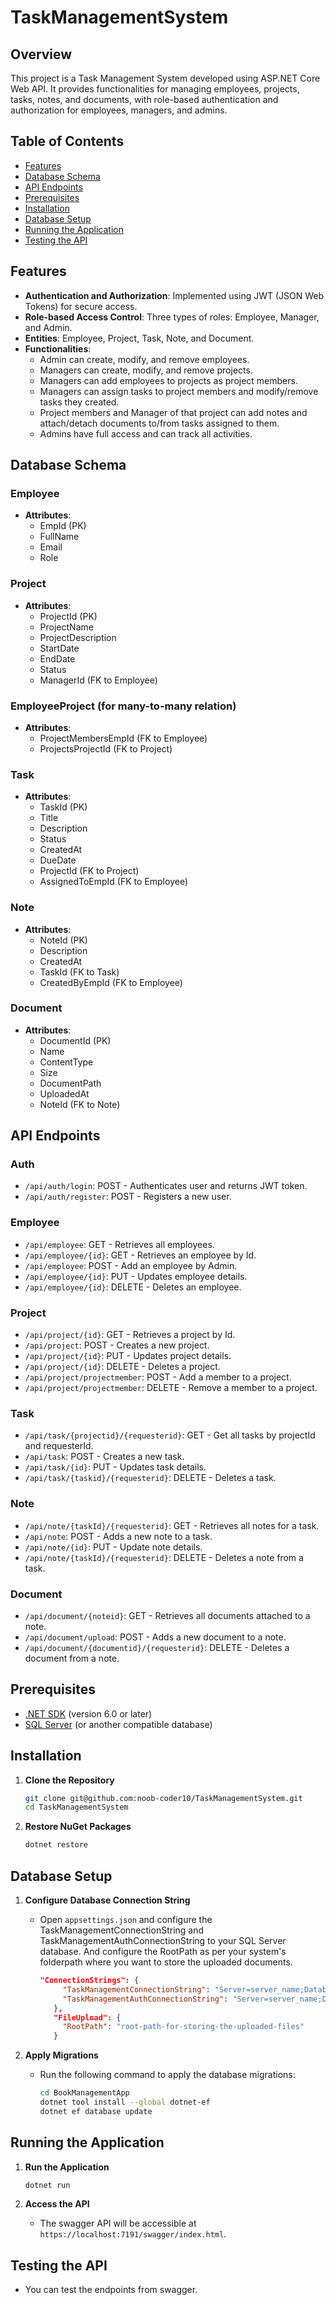 # TaskManagementSystem

## Overview

This project is a Task Management System developed using ASP.NET Core Web API. It provides functionalities for managing employees, projects, tasks, notes, and documents, with role-based authentication and authorization for employees, managers, and admins.

## Table of Contents
- [Features](#features)
- [Database Schema](#database-schema)
- [API Endpoints](#api-endpoints)
- [Prerequisites](#prerequisites)
- [Installation](#installation)
- [Database Setup](#database-setup)
- [Running the Application](#running-the-application)
- [Testing the API](#testing-the-api)

## Features

- **Authentication and Authorization**: Implemented using JWT (JSON Web Tokens) for secure access.
- **Role-based Access Control**: Three types of roles: Employee, Manager, and Admin.
- **Entities**: Employee, Project, Task, Note, and Document.
- **Functionalities**:
  - Admin can create, modify, and remove employees.
  - Managers can create, modify, and remove projects.
  - Managers can add employees to projects as project members.
  - Managers can assign tasks to project members and modify/remove tasks they created.
  - Project members and Manager of that project can add notes and attach/detach documents to/from tasks assigned to them.
  - Admins have full access and can track all activities.

## Database Schema

### Employee

- **Attributes**:
  - EmpId (PK)
  - FullName
  - Email
  - Role

### Project

- **Attributes**:
  - ProjectId (PK)
  - ProjectName
  - ProjectDescription
  - StartDate
  - EndDate
  - Status
  - ManagerId (FK to Employee)
 
 ### EmployeeProject (for many-to-many relation)
 
- **Attributes**:
  - ProjectMembersEmpId (FK to Employee)
  - ProjectsProjectId (FK to Project)
      
### Task

- **Attributes**:
  - TaskId (PK)
  - Title
  - Description
  - Status
  - CreatedAt
  - DueDate
  - ProjectId (FK to Project)
  - AssignedToEmpId (FK to Employee)

### Note

- **Attributes**:
  - NoteId (PK)
  - Description
  - CreatedAt
  - TaskId (FK to Task)
  - CreatedByEmpId (FK to Employee)

### Document

- **Attributes**:
  - DocumentId (PK)
  - Name
  - ContentType
  - Size
  - DocumentPath
  - UploadedAt
  - NoteId (FK to Note)

## API Endpoints

### Auth

- `/api/auth/login`: POST - Authenticates user and returns JWT token.
- `/api/auth/register`: POST - Registers a new user.

### Employee

- `/api/employee`: GET - Retrieves all employees.
- `/api/employee/{id}`: GET - Retrieves an employee by Id.
- `/api/employee`: POST - Add an employee by Admin.
- `/api/employee/{id}`: PUT - Updates employee details.
- `/api/employee/{id}`: DELETE - Deletes an employee.

### Project

- `/api/project/{id}`: GET - Retrieves a project by Id.
- `/api/project`: POST - Creates a new project.
- `/api/project/{id}`: PUT - Updates project details.
- `/api/project/{id}`: DELETE - Deletes a project.
- `/api/project/projectmember`: POST - Add a member to a project.
- `/api/project/projectmember`: DELETE - Remove a member to a project.

### Task

- `/api/task/{projectid}/{requesterid}`: GET - Get all tasks by projectId and requesterId.
- `/api/task`: POST - Creates a new task.
- `/api/task/{id}`: PUT - Updates task details.
- `/api/task/{taskid}/{requesterid}`: DELETE - Deletes a task.

### Note

- `/api/note/{taskId}/{requesterid}`: GET - Retrieves all notes for a task.
- `/api/note`: POST - Adds a new note to a task.
- `/api/note/{id}`: PUT - Update note details.
- `/api/note/{taskId}/{requesterid}`: DELETE - Deletes a note from a task.

### Document

- `/api/document/{noteid}`: GET - Retrieves all documents attached to a note.
- `/api/document/upload`: POST - Adds a new document to a note.
- `/api/document/{documentid}/{requesterid}`: DELETE - Deletes a document from a note.


## Prerequisites
- [.NET SDK](https://dotnet.microsoft.com/download) (version 6.0 or later)
- [SQL Server](https://www.microsoft.com/en-us/sql-server/sql-server-downloads) (or another compatible database)

## Installation

1. **Clone the Repository**
    ```bash
    git clone git@github.com:noob-coder10/TaskManagementSystem.git
    cd TaskManagementSystem
    ```

2. **Restore NuGet Packages**
    ```bash
    dotnet restore
    ```

## Database Setup

1. **Configure Database Connection String**
   - Open `appsettings.json` and configure the TaskManagementConnectionString and TaskManagementAuthConnectionString to your SQL Server database. And configure the RootPath as per your system's folderpath where you want to store the uploaded documents.
     ```json
     "ConnectionStrings": {
          "TaskManagementConnectionString": "Server=server_name;Database=database_name;Trusted_Connection=True;TrustServerCertificate=True",
          "TaskManagementAuthConnectionString": "Server=server_name;Database=auth_database_name;Trusted_Connection=True;TrustServerCertificate=True"
        },
        "FileUpload": {
          "RootPath": "root-path-for-storing-the-uploaded-files"
        }
     ```

2. **Apply Migrations**
   - Run the following command to apply the database migrations:
     ```bash
     cd BookManagementApp
     dotnet tool install --global dotnet-ef
     dotnet ef database update
     ```

## Running the Application

1. **Run the Application**
    ```bash
    dotnet run
    ```

2. **Access the API**
   - The swagger API will be accessible at `https://localhost:7191/swagger/index.html`.


## Testing the API
  - You can test the endpoints from swagger.

